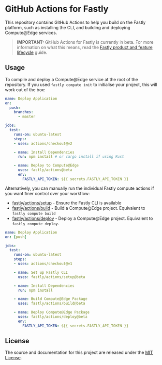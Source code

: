 # GitHub Actions for Fastly

This repository contains GitHub Actions to help you build on the Fastly platform, such as installing the CLI, and building and deploying Compute@Edge services.

> **IMPORTANT:** GitHub Actions for Fastly is currently in beta. For more information on what this means, read the [Fastly product and feature lifecycle](https://docs.fastly.com/products/fastly-product-lifecycle#beta) guide.

## Usage

To compile and deploy a Compute@Edge service at the root of the repository. If you used `fastly compute init` to initialise your project, this will work out of the box:

```yml
name: Deploy Application
on:
  push:
    branches:
      - master

jobs:
  test:
    runs-on: ubuntu-latest
    steps:
    - uses: actions/checkout@v2

    - name: Install Dependencies
      run: npm install # or cargo install if using Rust

    - name: Deploy to Compute@Edge
      uses: fastly/actions@beta
      env:
        FASTLY_API_TOKEN: ${{ secrets.FASTLY_API_TOKEN }}
```

Alternatively, you can manually run the individual Fastly compute actions if you want finer control over your workflow:

- [fastly/actions/setup](setup/index.js) - Ensure the Fastly CLI is available
- [fastly/actions/build](build/index.js) - Build a Compute@Edge project. Equivalent to `fastly compute build`
- [fastly/actions/deploy](deploy/index.js) - Deploy a Compute@Edge project. Equivalent to `fastly compute deploy`.

```yml
name: Deploy Application
on: [push]

jobs:
  test:
    runs-on: ubuntu-latest
    steps:
    - uses: actions/checkout@v1

    - name: Set up Fastly CLI
      uses: fastly/actions/setup@beta

    - name: Install Dependencies
      run: npm install

    - name: Build Compute@Edge Package
      uses: fastly/actions/build@beta

    - name: Deploy Compute@Edge Package
      uses: fastly/actions/deploy@beta
      env:
        FASTLY_API_TOKEN: ${{ secrets.FASTLY_API_TOKEN }}
```

## License

The source and documentation for this project are released under the [MIT License](LICENSE).
